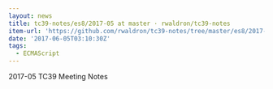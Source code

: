 ```yaml
---
layout: news
title: tc39-notes/es8/2017-05 at master · rwaldron/tc39-notes
item-url: 'https://github.com/rwaldron/tc39-notes/tree/master/es8/2017-05'
date: '2017-06-05T03:10:30Z'
tags:
  - ECMAScript
---
```

2017-05 TC39 Meeting Notes
